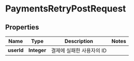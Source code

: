 

# PaymentsRetryPostRequest


## Properties

| Name | Type | Description | Notes |
|------------ | ------------- | ------------- | -------------|
|**userId** | **Integer** | 결제에 실패한 사용자의 ID |  |




